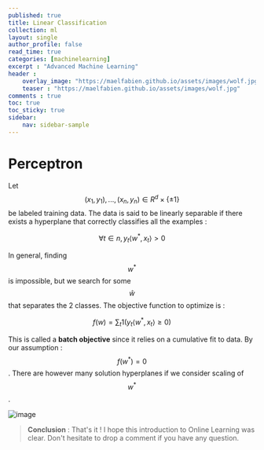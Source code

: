 ```yaml
---
published: true
title: Linear Classification
collection: ml
layout: single
author_profile: false
read_time: true
categories: [machinelearning]
excerpt : "Advanced Machine Learning"
header :
    overlay_image: "https://maelfabien.github.io/assets/images/wolf.jpg"
    teaser : "https://maelfabien.github.io/assets/images/wolf.jpg"
comments : true
toc: true
toc_sticky: true
sidebar:
    nav: sidebar-sample
---
```


<script type="text/javascript" async
    src="https://cdn.mathjax.org/mathjax/latest/MathJax.js?config=TeX-MML-AM_CHTML">
</script>

# Perceptron

Let $$ (x_1, y_1), ..., (x_n, y_n) \in R^d \times \{ ±1 \} $$ be labeled training data. The data is said to be linearly separable if there exists a hyperplane that correctly classifies all the examples :

$$ \forall t \in n, y_t \langle w^*, x_t \rangle > 0 $$

In general, finding $$ w^* $$ is impossible, but we search for some $$ \hat{w} $$ that separates the 2 classes. The objective function to optimize is :

$$ f(w) = \sum_t 1(y_t \langle w^*, x_t \rangle ≥ 0) $$

This is called a **batch objective** since it relies on a cumulative fit to data. By our assumption : $$ f(w^*) = 0 $$. There are however many solution hyperplanes if we consider scaling of $$ w^* $$.


![image](https://maelfabien.github.io/assets/images/map_d3.png)


> **Conclusion** : That's it ! I hope this introduction to Online Learning was clear. Don't hesitate to drop a comment if you have any question.
